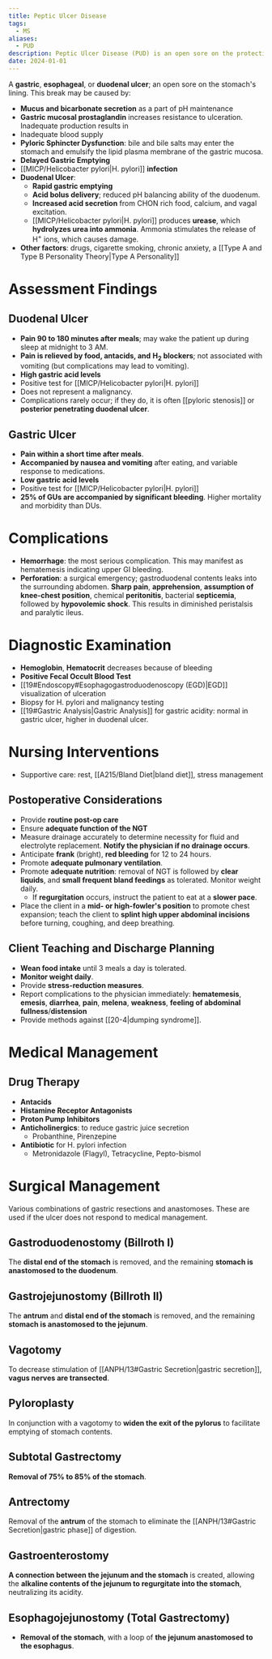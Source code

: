 ```yaml
---
title: Peptic Ulcer Disease
tags:
  - MS
aliases:
  - PUD
description: Peptic Ulcer Disease (PUD) is an open sore on the protective lining of the stomach (gastric ulcer), esophagus (esophageal ulcer), or duodenum (duodenal ulcer).
date: 2024-01-01
---
```

A **gastric**, **esophageal**, or **duodenal ulcer**; an open sore on the stomach's lining. This break may be caused by:
- **Mucus and bicarbonate secretion** as a part of pH maintenance
- **Gastric mucosal prostaglandin** increases resistance to ulceration. Inadequate production results in 
- Inadequate blood supply
- **Pyloric Sphincter Dysfunction**: bile and bile salts may enter the stomach and emulsify the lipid plasma membrane of the gastric mucosa.
- **Delayed Gastric Emptying**
- [[MICP/Helicobacter pylori|H. pylori]] **infection**
- **Duodenal Ulcer**:
	- **Rapid gastric emptying**
	- **Acid bolus delivery**; reduced pH balancing ability of the duodenum.
	- **Increased acid secretion** from CHON rich food, calcium, and vagal excitation.
	- [[MICP/Helicobacter pylori|H. pylori]] produces **urease**, which **hydrolyzes urea into ammonia**. Ammonia stimulates the release of H<sup>+</sup> ions, which causes damage.
- **Other factors**: drugs, cigarette smoking, chronic anxiety, a [[Type A and Type B Personality Theory|Type A Personality]] 
# Assessment Findings
## Duodenal Ulcer
- **Pain 90 to 180 minutes after meals**; may wake the patient up during sleep at midnight to 3 AM.
- **Pain is relieved by food, antacids, and** <strong>H<sub>2</sub> blockers</strong>; not associated with vomiting (but complications may lead to vomiting).
- **High gastric acid levels**
- Positive test for [[MICP/Helicobacter pylori|H. pylori]]
- Does not represent a malignancy.
- Complications rarely occur; if they do, it is often [[pyloric stenosis]] or **posterior penetrating duodenal ulcer**.
## Gastric Ulcer
- **Pain within a short time after meals**.
- **Accompanied by nausea and vomiting** after eating, and variable response to medications.
- **Low gastric acid levels**
- Positive test for [[MICP/Helicobacter pylori|H. pylori]]
- **25% of GUs are accompanied by significant bleeding**. Higher mortality and morbidity than DUs.
# Complications
- **Hemorrhage**: the most serious complication. This may manifest as hematemesis indicating upper GI bleeding.
- **Perforation**: a surgical emergency; gastroduodenal contents leaks into the surrounding abdomen. **Sharp pain**, **apprehension**, **assumption of knee-chest position**, chemical **peritonitis**, bacterial **septicemia**, followed by **hypovolemic shock**. This results in diminished peristalsis and paralytic ileus.
# Diagnostic Examination
- **Hemoglobin**, **Hematocrit** decreases because of bleeding
- **Positive Fecal Occult Blood Test**
- [[19#Endoscopy#Esophagogastroduodenoscopy (EGD)|EGD]] visualization of ulceration
- Biopsy for H. pylori and malignancy testing
- [[19#Gastric Analysis|Gastric Analysis]] for gastric acidity: normal in gastric ulcer, higher in duodenal ulcer.
# Nursing Interventions
- Supportive care: rest, [[A215/Bland Diet|bland diet]], stress management
## Postoperative Considerations
- Provide **routine post-op care**
- Ensure **adequate function of the NGT**
- Measure drainage accurately to determine necessity for fluid and electrolyte replacement. **Notify the physician if no drainage occurs**.
- Anticipate **frank** (bright), **red bleeding** for 12 to 24 hours.
- Promote **adequate pulmonary ventilation**.
- Promote **adequate nutrition**: removal of NGT is followed by **clear liquids**, and **small frequent bland feedings** as tolerated. Monitor weight daily.
	- If **regurgitation** occurs, instruct the patient to eat at a **slower pace**.
- Place the client in a **mid- or high-fowler's position** to promote chest expansion; teach the client to **splint high upper abdominal incisions** before turning, coughing, and deep breathing.
## Client Teaching and Discharge Planning
- **Wean food intake** until 3 meals a day is tolerated.
- **Monitor weight daily**.
- Provide **stress-reduction measures**.
- Report complications to the physician immediately: **hematemesis**, **emesis**, **diarrhea**, **pain**, **melena**, **weakness**, **feeling of abdominal fullness**/**distension**
- Provide methods against [[20-4|dumping syndrome]].
# Medical Management
## Drug Therapy
- **Antacids**
- **Histamine Receptor Antagonists**
- **Proton Pump Inhibitors**
- **Anticholinergics**: to reduce gastric juice secretion
	- Probanthine, Pirenzepine
- **Antibiotic** for H. pylori infection
	- Metronidazole (Flagyl), Tetracycline, Pepto-bismol
# Surgical Management
Various combinations of gastric resections and anastomoses. These are used if the ulcer does not respond to medical management.
## Gastroduodenostomy (Billroth I)
The **distal end of the stomach** is removed, and the remaining **stomach is anastomosed to the duodenum**.
## Gastrojejunostomy (Billroth II)
The **antrum** and **distal end of the stomach** is removed, and the remaining **stomach is anastomosed to the jejunum**.
## Vagotomy
To decrease stimulation of [[ANPH/13#Gastric Secretion|gastric secretion]], **vagus nerves are transected**.
## Pyloroplasty
In conjunction with a vagotomy to **widen the exit of the pylorus** to facilitate emptying of stomach contents.
## Subtotal Gastrectomy
**Removal of 75% to 85% of the stomach**.
## Antrectomy
Removal of the **antrum** of the stomach to eliminate the [[ANPH/13#Gastric Secretion|gastric phase]] of digestion.
## Gastroenterostomy
**A connection between the jejunum and the stomach** is created, allowing the **alkaline contents of the jejunum to regurgitate into the stomach**, neutralizing its acidity.
## Esophagojejunostomy (Total Gastrectomy)
- **Removal of the stomach**, with a loop of **the jejunum anastomosed to the esophagus**.